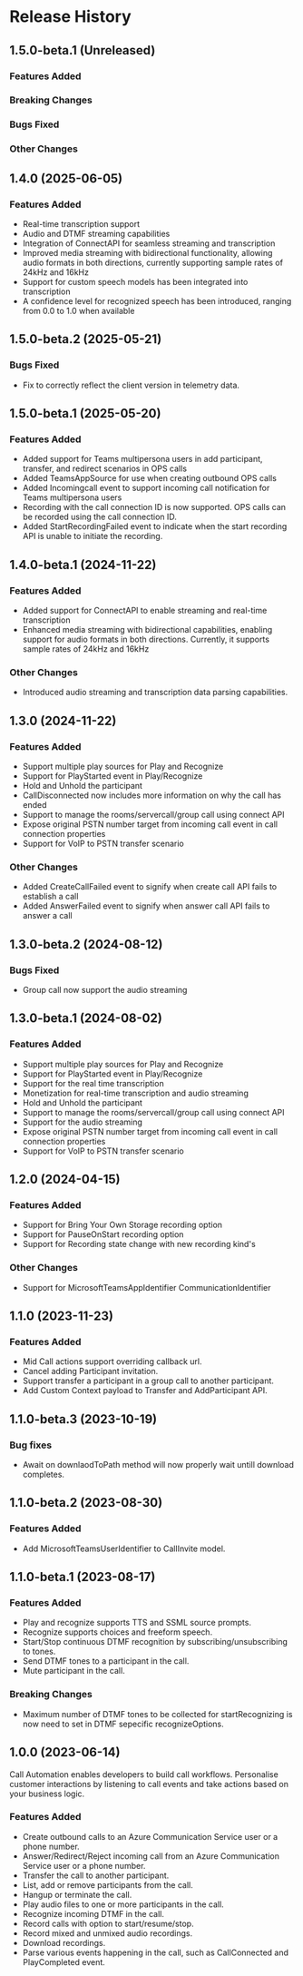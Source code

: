 # Release History

## 1.5.0-beta.1 (Unreleased)

### Features Added

### Breaking Changes

### Bugs Fixed

### Other Changes

## 1.4.0 (2025-06-05)

### Features Added

- Real-time transcription support
- Audio and DTMF streaming capabilities
- Integration of ConnectAPI for seamless streaming and transcription
- Improved media streaming with bidirectional functionality, allowing audio formats in both directions, currently supporting sample rates of 24kHz and 16kHz
- Support for custom speech models has been integrated into transcription
- A confidence level for recognized speech has been introduced, ranging from 0.0 to 1.0 when available

## 1.5.0-beta.2 (2025-05-21)

### Bugs Fixed

- Fix to correctly reflect the client version in telemetry data.

## 1.5.0-beta.1 (2025-05-20)

### Features Added

- Added support for Teams multipersona users in add participant, transfer, and redirect scenarios in OPS calls
- Added TeamsAppSource for use when creating outbound OPS calls
- Added Incomingcall event to support incoming call notification for Teams multipersona users
- Recording with the call connection ID is now supported. OPS calls can be recorded using the call connection ID.
- Added StartRecordingFailed event to indicate when the start recording API is unable to initiate the recording.

## 1.4.0-beta.1 (2024-11-22)

### Features Added

- Added support for ConnectAPI to enable streaming and real-time transcription
- Enhanced media streaming with bidirectional capabilities, enabling support for audio formats in both directions. Currently, it supports sample rates of 24kHz and 16kHz

### Other Changes

- Introduced audio streaming and transcription data parsing capabilities.

## 1.3.0 (2024-11-22)

### Features Added

- Support multiple play sources for Play and Recognize
- Support for PlayStarted event in Play/Recognize
- Hold and Unhold the participant
- CallDisconnected now includes more information on why the call has ended
- Support to manage the rooms/servercall/group call using connect API
- Expose original PSTN number target from incoming call event in call connection properties
- Support for VoIP to PSTN transfer scenario

### Other Changes

- Added CreateCallFailed event to signify when create call API fails to establish a call
- Added AnswerFailed event to signify when answer call API fails to answer a call

## 1.3.0-beta.2 (2024-08-12)

### Bugs Fixed

- Group call now support the audio streaming

## 1.3.0-beta.1 (2024-08-02)

### Features Added

- Support multiple play sources for Play and Recognize
- Support for PlayStarted event in Play/Recognize
- Support for the real time transcription
- Monetization for real-time transcription and audio streaming
- Hold and Unhold the participant
- Support to manage the rooms/servercall/group call using connect API
- Support for the audio streaming
- Expose original PSTN number target from incoming call event in call connection properties
- Support for VoIP to PSTN transfer scenario

## 1.2.0 (2024-04-15)

### Features Added

- Support for Bring Your Own Storage recording option
- Support for PauseOnStart recording option 
- Support for Recording state change with new recording kind's

### Other Changes

- Support for MicrosoftTeamsAppIdentifier CommunicationIdentifier

## 1.1.0 (2023-11-23)

### Features Added

- Mid Call actions support overriding callback url.
- Cancel adding Participant invitation.
- Support transfer a participant in a group call to another participant.
- Add Custom Context payload to Transfer and AddParticipant API.

## 1.1.0-beta.3 (2023-10-19)

### Bug fixes

- Await on downlaodToPath method will now properly wait untill download completes.

## 1.1.0-beta.2 (2023-08-30)

### Features Added

- Add MicrosoftTeamsUserIdentifier to CallInvite model.

## 1.1.0-beta.1 (2023-08-17)

### Features Added

- Play and recognize supports TTS and SSML source prompts.
- Recognize supports choices and freeform speech.
- Start/Stop continuous DTMF recognition by subscribing/unsubscribing to tones.
- Send DTMF tones to a participant in the call.
- Mute participant in the call.

### Breaking Changes

- Maximum number of DTMF tones to be collected for startRecognizing is now need to set in DTMF sepecific recognizeOptions.

## 1.0.0 (2023-06-14)

Call Automation enables developers to build call workflows. Personalise customer interactions by listening to call events and take actions based on your business logic.

### Features Added

- Create outbound calls to an Azure Communication Service user or a phone number.
- Answer/Redirect/Reject incoming call from an Azure Communication Service user or a phone number.
- Transfer the call to another participant.
- List, add or remove participants from the call.
- Hangup or terminate the call.
- Play audio files to one or more participants in the call.
- Recognize incoming DTMF in the call.
- Record calls with option to start/resume/stop.
- Record mixed and unmixed audio recordings.
- Download recordings.
- Parse various events happening in the call, such as CallConnected and PlayCompleted event.
